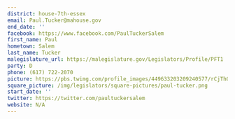 ```yaml
---
district: house-7th-essex
email: Paul.Tucker@mahouse.gov
end_date: ''
facebook: https://www.facebook.com/PaulTuckerSalem
first_name: Paul
hometown: Salem
last_name: Tucker
malegislature_url: https://malegislature.gov/Legislators/Profile/PFT1
party: D
phone: (617) 722-2070
picture: https://pbs.twimg.com/profile_images/449633203209240577/rCjThOgR_400x400.png
square_picture: /img/legislators/square-pictures/paul-tucker.png
start_date: ''
twitter: https://twitter.com/paultuckersalem
website: N/A
---
```

